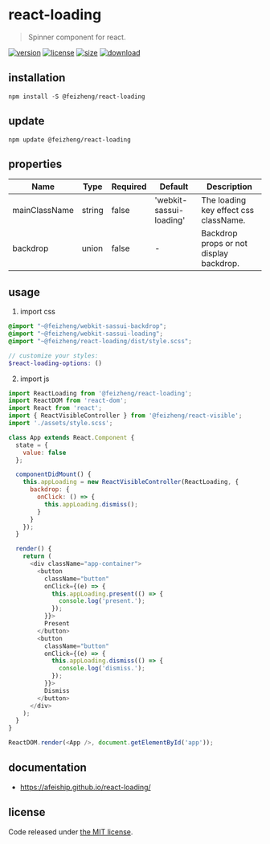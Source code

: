 # react-loading
> Spinner component for react.

[![version][version-image]][version-url]
[![license][license-image]][license-url]
[![size][size-image]][size-url]
[![download][download-image]][download-url]

## installation
```shell
npm install -S @feizheng/react-loading
```

## update
```shell
npm update @feizheng/react-loading
```

## properties
| Name          | Type   | Required | Default                 | Description                             |
| ------------- | ------ | -------- | ----------------------- | --------------------------------------- |
| mainClassName | string | false    | 'webkit-sassui-loading' | The loading key effect css className.   |
| backdrop      | union  | false    | -                       | Backdrop props or not display backdrop. |


## usage
1. import css
  ```scss
  @import "~@feizheng/webkit-sassui-backdrop";
  @import "~@feizheng/webkit-sassui-loading";
  @import "~@feizheng/react-loading/dist/style.scss";

  // customize your styles:
  $react-loading-options: ()
  ```
2. import js
  ```js
  import ReactLoading from '@feizheng/react-loading';
  import ReactDOM from 'react-dom';
  import React from 'react';
  import { ReactVisibleController } from '@feizheng/react-visible';
  import './assets/style.scss';

  class App extends React.Component {
    state = {
      value: false
    };

    componentDidMount() {
      this.appLoading = new ReactVisibleController(ReactLoading, {
        backdrop: {
          onClick: () => {
            this.appLoading.dismiss();
          }
        }
      });
    }

    render() {
      return (
        <div className="app-container">
          <button
            className="button"
            onClick={(e) => {
              this.appLoading.present(() => {
                console.log('present.');
              });
            }}>
            Present
          </button>
          <button
            className="button"
            onClick={(e) => {
              this.appLoading.dismiss(() => {
                console.log('dismiss.');
              });
            }}>
            Dismiss
          </button>
        </div>
      );
    }
  }

  ReactDOM.render(<App />, document.getElementById('app'));

  ```

## documentation
- https://afeiship.github.io/react-loading/


## license
Code released under [the MIT license](https://github.com/afeiship/react-loading/blob/master/LICENSE.txt).

[version-image]: https://img.shields.io/npm/v/@feizheng/react-loading
[version-url]: https://npmjs.org/package/@feizheng/react-loading

[license-image]: https://img.shields.io/npm/l/@feizheng/react-loading
[license-url]: https://github.com/afeiship/react-loading/blob/master/LICENSE.txt

[size-image]: https://img.shields.io/bundlephobia/minzip/@feizheng/react-loading
[size-url]: https://github.com/afeiship/react-loading/blob/master/dist/react-loading.min.js

[download-image]: https://img.shields.io/npm/dm/@feizheng/react-loading
[download-url]: https://www.npmjs.com/package/@feizheng/react-loading
